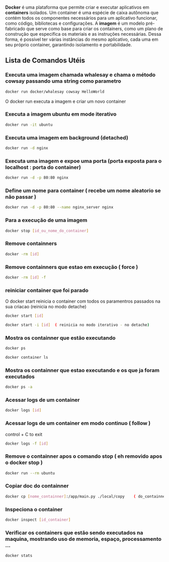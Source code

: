 **Docker** é uma plataforma que permite criar e executar aplicativos em **containers** isolados. Um container é uma espécie de caixa autônoma que contém todos os componentes necessários para um aplicativo funcionar, como código, bibliotecas e configurações. A **imagem** é um modelo pré-fabricado que serve como base para criar os containers, como um plano de construção que especifica os materiais e as instruções necessárias. Dessa forma, é possível ter várias instâncias do mesmo aplicativo, cada uma em seu próprio container, garantindo isolamento e portabilidade.

  

## Lista de Comandos Utéis

### Executa uma imagem chamada whalesay e chama o método cowsay passando uma string como parametro

```bash  
docker run docker/whalesay cowsay HelloWorld
```
O docker run executa a imagem e criar um novo container

  

### Executa a imagem ubuntu em mode iterativo

```bash
docker run -it ubuntu
```
  

###  Executa uma imagem em background (detached)

```bash
docker run -d nginx
```
  

###  Executa uma imagem e expoe uma porta (porta exposta para o localhost : porta do container)

```bash
docker run -d -p 80:80 nginx
```
  

###  Define um nome para container ( recebe um nome aleatorio se não passar )

```bash
docker run -d -p 80:80 --name nginx_server nginx
```
  

###  Para a execução de uma imagem

```bash
docker stop [id_ou_nome_do_container]
```
  

###  Remove containners

```bash
docker -rm [id]
```
  

###  Remove containners que estao em execução ( force )

```bash
docker -rm [id] -f
```
  

###  reiniciar container que foi parado

O docker start reinicia o container com todos os paramentros passados na sua criacao (reinicia no modo detache)

```bash
docker start [id]
```

```bash
docker start -i [id]  ( reinicia no modo iterativo - no detache)
```

###  Mostra os containner que estão executando

```bash
docker ps
```

```bash
docker container ls
```
  

###  Mostra os containner que estao executando e os que ja foram executados

```bash
docker ps -a
```
  

###  Acessar logs de um container

```bash
docker logs [id]
```
  

###  Acessar logs de um container em modo continuo ( follow ) 
control + C to exit

```bash
docker logs -f [id]
```


### Remove o containner apos o comando stop ( eh removido apos o docker stop )


```bash
docker run --rm ubuntu
```


### Copiar doc do containner

```bash
docker cp [nome_containner]:/app/main.py ./local/copy    ( do_containner_para_o_host)
```


### Inspeciona o container

```bash
docker inspect [id_container]
```


### Verificar os containers que estão sendo executados na maquina, mostrando uso de memoria, espaço, processamento ...

```bash
docker stats
```
